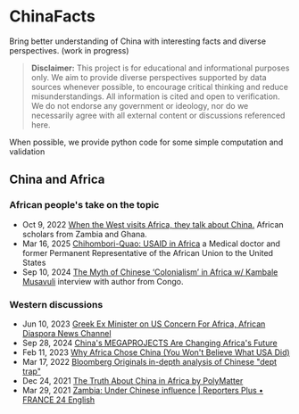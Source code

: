 # ChinaFacts
Bring better understanding of China with interesting facts and diverse perspectives. (work in progress)

> **Disclaimer:** This project is for educational and informational purposes only. We aim to provide diverse perspectives supported by data sources whenever possible, to encourage critical thinking and reduce misunderstandings. All information is cited and open to verification. We do not endorse any government or ideology, nor do we necessarily agree with all external content or discussions referenced here. 

When possible, we provide python code for some simple computation and validation

## China and Africa
  ### African people's take on the topic
  - Oct 9, 2022 [When the West visits Africa, they talk about China.](https://www.youtube.com/watch?v=Jw2BOG57_2M) African scholars from Zambia and Ghana. 
  - Mar 16, 2025 [Chihombori-Quao: USAID in Africa](https://www.youtube.com/watch?v=5mFSRb5dUOM) a Medical doctor and former Permanent Representative of the African Union to the United States
  - Sep 10, 2024 [The Myth of Chinese ‘Colonialism’ in Africa w/ Kambale Musavuli](https://www.youtube.com/watch?v=WUpPW7vz4FY) interview with author from Congo. 

  ### Western discussions
  - Jun 10, 2023 [Greek Ex Minister on US Concern For Africa, African Diaspora News Channel](https://www.youtube.com/watch?v=n8Y57ULVqC8)
  - Sep 28, 2024 [China's MEGAPROJECTS Are Changing Africa's Future](https://www.youtube.com/watch?v=iiLIksoZ6rI)
  - Feb 11, 2023 [Why Africa Chose China (You Won't Believe What USA Did)](https://www.youtube.com/watch?v=6C47uM-Ieyc)
  - Mar 17, 2022 [Bloomberg Originals in-depth analysis of Chinese "dept trap"](https://www.youtube.com/watch?v=_-QDEWwSkP0)
  - Dec 24, 2021 [The Truth About China in Africa by PolyMatter](https://www.youtube.com/watch?v=7gwgcIfzttA)
  - Mar 29, 2021 [Zambia: Under Chinese influence | Reporters Plus • FRANCE 24 English](https://www.youtube.com/watch?v=Co0RGa99W0M)


